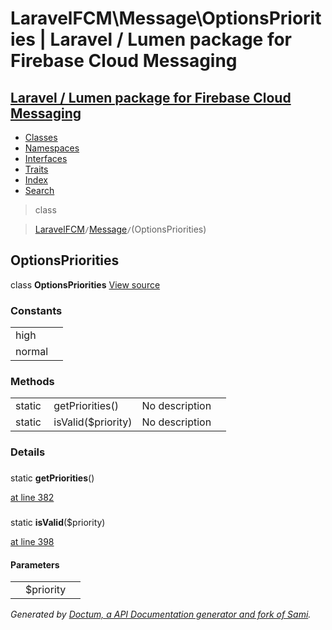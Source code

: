 # LaravelFCM\Message\OptionsPriorities | Laravel / Lumen package for Firebase Cloud Messaging    

## [Laravel / Lumen package for Firebase Cloud Messaging](../../index.md)

- [Classes](../../classes.md)
- [Namespaces](../../namespaces.md)
- [Interfaces](../../interfaces.md)
- [Traits](../../traits.md)
- [Index](../../doc-index.md)
- [Search](../../search.md)

>class

>    [LaravelFCM](../../LaravelFCM.md)` / `[Message](../../LaravelFCM/Message.md)` / `(OptionsPriorities)
## OptionsPriorities

class **OptionsPriorities** [View source](https://github.com/code-lts/Laravel-FCM/blob/main/src/Message/OptionsBuilder.php)






### Constants

|   |   |
|---|---|
|high||
|normal||

### Methods

|   |   |   |   |
|---|---|---|---|
|static&nbsp;|<a name="#method_getPriorities"></a>getPriorities()|No description||
|static&nbsp;|<a name="#method_isValid"></a>isValid($priority)|No description||


### Details
<a name id="method_getPriorities"></a>

### 
static  **getPriorities**()

[at line 382](https://github.com/code-lts/Laravel-FCM/blob/main/src/Message/OptionsBuilder.php#L382)


<a name id="method_isValid"></a>

### 
static  **isValid**($priority)

[at line 398](https://github.com/code-lts/Laravel-FCM/blob/main/src/Message/OptionsBuilder.php#L398)



#### Parameters

|   |   |   |
|---|---|---|
||$priority|
_Generated by [Doctum, a API Documentation generator and fork of Sami](https://github.com/code-lts/doctum)._